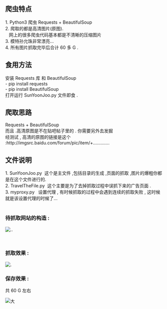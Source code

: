 <h2>爬虫特点</h2>
1. Python3 爬虫 Requests + BeautifulSoup <br>
2. 爬取的都是高清图片(原图). <br>
    网上的很多爬虫代码基本都是不清晰的压缩图片<br>
3. 模特孙允珠非常漂亮...<br>
4. 所有图片抓取完毕后合计 60 多 G  .

<h2>食用方法</h2>
安装 Requests 库 和 BeautifulSoup  <br> 
 - pip install requests         <br>
 - pip install BeautifulSoup         <br>
打开运行 SunYoonJoo.py 文件即食 .<br>

<h2>爬取思路</h2>
Requests + BeautifulSoup<br>
而且 .高清原图是不在贴吧帖子里的 . 你需要另外去发掘 <br>
经测试 , 高清的原图的链接是这个 :http://imgsrc.baidu.com/forum/pic/item/+.............<br>

<h2> 文件说明</h2>
1. SunYoonJoo.py  这个是主文件 ,包括目录的生成 ,页面的抓取 ,图片的爆粗你都是在这个文件进行的.<br>
2. TravelTheFile.py  这个主要是为了去掉抓取过程中误抓下来的广告页面 .<br>
3. myproxy.py   设置代理 , 有时候抓取的过程中会遇到连续的抓取失败 , 这时候就是该设置代理的时候了...<br>
<br>

<h3>待抓取网站的构造 :</h3> 

![..](https://wx2.sinaimg.cn/mw690/006wh4bKly1fmwvimon1pj30je0gujtv.jpg) <br>

<br>

<h3>抓取效果 :</h3> 

![.](https://wx4.sinaimg.cn/mw690/006wh4bKly1fmwwdf927dj30lv0evdhc.jpg) <br>

<h3>保存效果 :</h3>
共 60 G 左右

![大](https://wx2.sinaimg.cn/mw690/006wh4bKly1fmwwer0hcbj30xi0edwhn.jpg)
